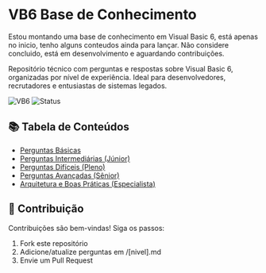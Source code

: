 # VB6 Base de Conhecimento
Estou montando uma base de conhecimento em Visual Basic 6, está apenas no inicio, tenho alguns conteudos ainda para lançar. 
Não considere concluido, está em desenvolvimento e aguardando contribuições.

Repositório técnico com perguntas e respostas sobre Visual Basic 6, organizadas por nível de experiência. Ideal para desenvolvedores, recrutadores e entusiastas de sistemas legados.

![VB6](https://img.shields.io/badge/Visual_Basic_6-Legacy_System-0175C2?logo=visual-studio&logoColor=white)
![Status](https://img.shields.io/badge/Status-Maintained-green)

## 📚 Tabela de Conteúdos

- [Perguntas Básicas](/Documentos//01-BASICO.md)
- [Perguntas Intermediárias (Júnior)](/Documentos//02-INTERMEDIARIO.md)
- [Perguntas Difíceis (Pleno)](/Documentos/03-DIFICIL.md)
- [Perguntas Avançadas (Sênior)](/Documentos/04-AVANCADO.md)
- [Arquitetura e Boas Práticas (Especialista)](/Documentos/05-ESPECIALISTA.md)


## 🤝 Contribuição
Contribuições são bem-vindas! Siga os passos:

1. Fork este repositório
2. Adicione/atualize perguntas em /[nivel].md
3. Envie um Pull Request
